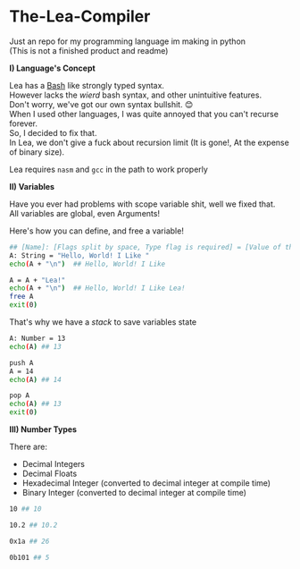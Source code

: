 # The-Lea-Compiler
Just an repo for my programming language im making in python  
(This is not a finished product and readme)  

**I) Language's Concept**

Lea has a [Bash](https://github.com/topics/bash) like strongly typed syntax.  
However lacks the *_wierd_* bash syntax, and other unintuitive features.  
Don't worry, we've got our own syntax bullshit. 😊    
When I used other languages, I was quite annoyed that you can't recurse forever.  
So, I decided to fix that.  
In Lea, we don't give a fuck about recursion limit (It is gone!, At the expense of binary size).

Lea requires `nasm` and `gcc` in the path to work properly

**II) Variables**

Have you ever had problems with scope variable shit, well we fixed that.  
All variables are global, even Arguments!  

Here's how you can define, and free a variable!
```sh
## [Name]: [Flags split by space, Type flag is required] = [Value of the type]
A: String = "Hello, World! I Like "
echo(A + "\n")  ## Hello, World! I Like

A = A + "Lea!"
echo(A + "\n")  ## Hello, World! I Like Lea!
free A
exit(0)
```

That's why we have a _stack_ to save variables state
```sh
A: Number = 13
echo(A) ## 13

push A
A = 14
echo(A) ## 14

pop A
echo(A) ## 13
exit(0)
```

**III) Number Types**

There are:
* Decimal Integers
* Decimal Floats
* Hexadecimal Integer (converted to decimal integer at compile time)
* Binary Integer (converted to decimal integer at compile time)

```sh
10 ## 10

10.2 ## 10.2

0x1a ## 26

0b101 ## 5
```
